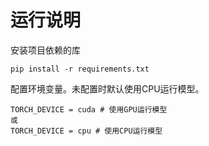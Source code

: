 # 运行说明
安装项目依赖的库
```shell script
pip install -r requirements.txt
```
配置环境变量。未配置时默认使用CPU运行模型。
```
TORCH_DEVICE = cuda # 使用GPU运行模型
或
TORCH_DEVICE = cpu # 使用CPU运行模型
```


